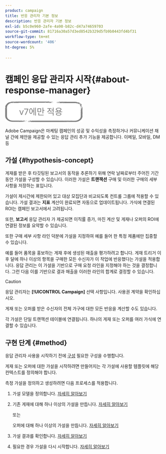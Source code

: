 ```yaml
---
product: campaign
title: 반응 관리자 기본 정보
description: 반응 관리자 기본 정보
exl-id: b5c0e960-2afe-4a98-b82c-d47a74659703
source-git-commit: 81716a30a57d3ed8542b329d5fb9b0443fd4bf31
workflow-type: tm+mt
source-wordcount: '406'
ht-degree: 5%

---
```


# 캠페인 응답 관리자 시작{#about-response-manager}

![](../../assets/v7-only.svg)

Adobe Campaign은 마케팅 캠페인의 성공 및 수익성을 측정하거나 커뮤니케이션 채널 간에 제안을 제공할 수 있는 응답 관리 추가 기능을 제공합니다. 이메일, 모바일, DM 등

## 가설 {#hypothesis-concept}

게재를 받은 후 타깃팅된 보고서의 동작을 추론하기 위해 연락 날짜로부터 주어진 기간 동안 가설을 구성할 수 있습니다. 이러한 가설은 **트랜잭션** 구매 및 이러한 구매의 세부 사항을 저장하는 표입니다.

가설이 제시간에 제한되어 있고 대상 모집단과 비교되도록 컨트롤 그룹에 적용할 수 있습니다. 가설 결과는 **지표** 계산이 완료되면 자동으로 업데이트됩니다. 가식에 연결된 ROI는 캠페인 보고서에서 고려됩니다.

또한, **보고서** 응답 관리자 가 제공되면 이직률 증가, 마진 계산 및 게재나 오퍼의 ROI에 연결된 정보를 요약할 수 있습니다.

또한 구매 세부 사항 라인 덕분에 가설을 지정하여 예를 들어 한 특정 제품에만 집중할 수 있습니다.

예를 들어 품목을 홍보하는 게재 후에 생성된 매출을 평가하려고 합니다. 게재 트리거 이후 달에 하나 이상의 항목을 구매한 모든 수신자가 이 작업에 반응했다는 가설을 적용합니다. 응답 관리는 이 가설을 기반으로 구매 요청 라인을 지정해야 하는 것을 결정합니다. 그런 다음 이를 기반으로 결과 매출을 이러한 라인의 합계로 결정할 수 있습니다.

>[!CAUTION]
>
>응답 관리자는 **[!UICONTROL Campaign]** 선택 사항입니다. 사용권 계약을 확인하십시오.

게재 또는 오퍼를 받은 수신자의 전체 가구에 대한 모든 반응을 계산할 수도 있습니다.

각 가설은 단일 트랜잭션 테이블에 연결됩니다. 하나의 게재 또는 오퍼를 여러 가식에 연결할 수 있습니다.

## 구현 단계 {#method}

응답 관리자 사용을 시작하기 전에 [구성](configuration.md) 필요한 구성을 수행합니다.

게재 또는 오퍼에 대한 가설을 시작하려면 만들어지는 각 가설에 사용할 템플릿에 해당 컨텍스트를 정의해야 합니다.

측정 가설을 정의하고 생성하려면 다음 프로세스를 적용합니다.

1. 가설 모델을 정의합니다. [자세히 알아보기](hypothesis-templates.md#creating-a-hypothesis-model)
1. 기존 게재에 대해 하나 이상의 가설을 만듭니다. [자세히 알아보기](creating-hypotheses.md#referencing-a-hypothesis-in-a-campaign-delivery)

   또는

   오퍼에 대해 하나 이상의 가설을 만듭니다. [자세히 알아보기](creating-hypotheses.md#creating-a-hypothesis-on-an-offer)

1. 가설 결과를 확인합니다. [자세히 알아보기](hypothesis-tracking.md)
1. 필요한 경우 가설을 다시 시작합니다. [자세히 알아보기](creating-hypotheses.md#creating-a-hypothesis-on-the-fly-on-a-delivery)
